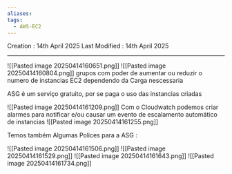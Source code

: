 ```yaml
---
aliases: 
tags:
  - AWS-EC2
---
```

Creation : 14th April 2025
Last Modified : 14th April 2025
___

![[Pasted image 20250414160651.png]]
![[Pasted image 20250414160804.png]]
grupos com poder de aumentar ou reduzir o numero de instancias EC2 dependendo da Carga nescessaria

ASG é um serviço gratuito, por se paga o uso das instancias criadas

![[Pasted image 20250414161209.png]]
Com o Cloudwatch podemos criar alarmes para notificar e/ou causar um evento de escalamento automático de instancias 
![[Pasted image 20250414161255.png]]


Temos também Algumas Polices para a ASG :

![[Pasted image 20250414161506.png]]
![[Pasted image 20250414161529.png]]
![[Pasted image 20250414161643.png]]
![[Pasted image 20250414161734.png]]
